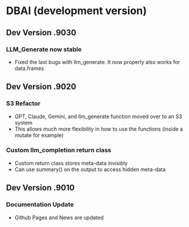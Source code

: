 # DBAI (development version)

## Dev Version .9030
### LLM_Generate now stable
* Fixed the last bugs with llm_generate. It now properly also works for data.frames

## Dev Version .9020
### S3 Refactor
* GPT, Claude, Gemini, and llm_generate function moved over to an S3 system
* This allows much more flexibility in how to use the functions (inside a mutate for example)

### Custom llm_completion return class
* Custom return class stores meta-data invisibly
* Can use summary() on the output to access hidden meta-data

## Dev Version .9010
### Documentation Update
* Github Pages and News are updated
